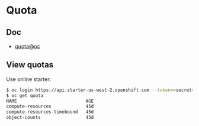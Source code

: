 # Quota

## Doc

* [quota@oc](https://docs.openshift.org/latest/dev_guide/compute_resources.html)

## View quotas
Use online starter:

```sh
$ oc login https://api.starter-us-west-2.openshift.com --token=<secret>
$ oc get quota
NAME                          AGE
compute-resources             45d
compute-resources-timebound   45d
object-counts                 45d
```
